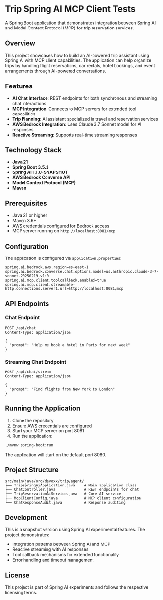 # Trip Spring AI MCP Client Tests

A Spring Boot application that demonstrates integration between Spring AI and Model Context Protocol (MCP) for trip reservation services.

## Overview

This project showcases how to build an AI-powered trip assistant using Spring AI with MCP client capabilities. The application can help organize trips by handling flight reservations, car rentals, hotel bookings, and event arrangements through AI-powered conversations.

## Features

- **AI Chat Interface**: REST endpoints for both synchronous and streaming chat interactions
- **MCP Integration**: Connects to MCP servers for extended tool capabilities
- **Trip Planning**: AI assistant specialized in travel and reservation services
- **AWS Bedrock Integration**: Uses Claude 3.7 Sonnet model for AI responses
- **Reactive Streaming**: Supports real-time streaming responses

## Technology Stack

- **Java 21**
- **Spring Boot 3.5.3**
- **Spring AI 1.1.0-SNAPSHOT**
- **AWS Bedrock Converse API**
- **Model Context Protocol (MCP)**
- **Maven**

## Prerequisites

- Java 21 or higher
- Maven 3.6+
- AWS credentials configured for Bedrock access
- MCP server running on `http://localhost:8081/mcp`

## Configuration

The application is configured via `application.properties`:

```properties
spring.ai.bedrock.aws.region=us-east-1
spring.ai.bedrock.converse.chat.options.model=us.anthropic.claude-3-7-sonnet-20250219-v1:0
spring.ai.mcp.client.toolcallback.enabled=true
spring.ai.mcp.client.streamable-http.connections.server1.url=http://localhost:8081/mcp
```

## API Endpoints

### Chat Endpoint
```
POST /api/chat
Content-Type: application/json

{
  "prompt": "Help me book a hotel in Paris for next week"
}
```

### Streaming Chat Endpoint
```
POST /api/chat/stream
Content-Type: application/json

{
  "prompt": "Find flights from New York to London"
}
```

## Running the Application

1. Clone the repository
2. Ensure AWS credentials are configured
3. Start your MCP server on port 8081
4. Run the application:

```bash
./mvnw spring-boot:run
```

The application will start on the default port 8080.

## Project Structure

```
src/main/java/org/devoxx/trip/agent/
├── TripSpringAiApplication.java    # Main application class
├── ChatController.java             # REST endpoints for chat
├── TripReservationAiService.java   # Core AI service
├── McpClientConfig.java            # MCP client configuration
└── ChatResponseAudit.java          # Response auditing
```

## Development

This is a snapshot version using Spring AI experimental features. The project demonstrates:

- Integration patterns between Spring AI and MCP
- Reactive streaming with AI responses
- Tool callback mechanisms for extended functionality
- Error handling and timeout management

## License

This project is part of Spring AI experiments and follows the respective licensing terms.